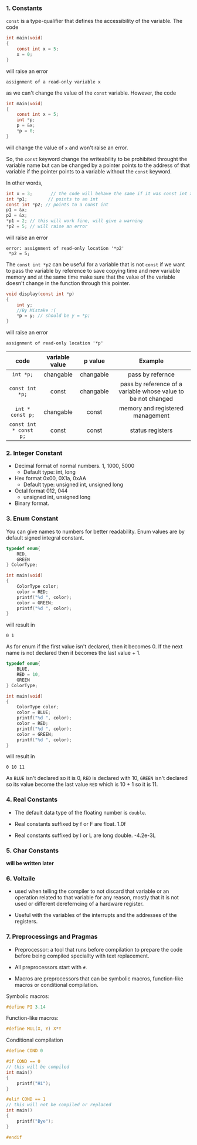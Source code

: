 
### 1. Constants

`const` is a type-qualifier that defines the accessibility of the variable. The code

```c
int main(void)
{
    const int x = 5;
    x = 0;
}
```

will raise an error

```
assignment of a read-only variable x
```

as we can't change the value of the `const` variable. However, the code

```c
int main(void)
{
    const int x = 5;
    int *p;
    p = &x;
    *p = 0;
}
```

will change the value of `x` and won't raise an error.

So, the `const` keyword change the writeability to be prohibited throught the variable name but can be changed by a pointer points to the address of that variable if the pointer points to a variable without the `const` keyword.

In other words,

```c
int x = 3;       // the code will behave the same if it was const int x= 3;
int *p1;        // points to an int
const int *p2; // points to a const int
p1 = &x;
p2 = &x; 
*p1 = 2; // this will work fine, will give a warning
*p2 = 5; // will raise an error
```

will raise an error

```
error: assignment of read-only location '*p2'
 *p2 = 5;
```

The `const int *p2` can be useful for a variable that is not `const` if we want to pass the variable by reference to save copying time and new variable memory and at the same time make sure that the value of the variable doesn't change in the function through this pointer.

```c
void display(const int *p)
{
    int y;
    //By Mistake :(
    *p = y; // should be y = *p;
}
```


will raise an error

```
assignment of read-only location '*p'
```

|             code         | variable value |  p value  |                            Example                            |
|:--------------------:|:--------------:|:---------:|:-------------------------------------------------------------:|
|        `int *p;`      |    changable   | changable |                        pass by refernce                       |
|     `const int *p;`   |      const     | changable | pass by reference of a variable whose value to be not changed |
|  `int * const p;`  |    changable   |   const   |                memory and registered management               |
| `const int * const p;` |      const     |   const   |                        status registers                       |



### 2. Integer Constant

* Decimal format of normal numbers. 1, 1000, 5000
  * Default type: int, long
* Hex format 0x00, 0X1a, 0xAA
  * Default type: unsigned int, unsigned long
* Octal format 012, 044 
  * unsigned int, unsigned long
* Binary format.

### 3. Enum Constant

You can give names to numbers for better readability. Enum values are by default signed integral constant.

```c
typedef enum{
    RED,
    GREEN
} ColorType;

int main(void)
{
    ColorType color;
    color = RED;
    printf("%d ", color);
    color = GREEN;
    printf("%d ", color);
}
```

will result in

```
0 1
```

As for enum if the first value isn't declared, then it becomes 0. If the next name is not declared then it becomes the last value + 1.

```c
typedef enum{
    BLUE,
    RED = 10,
    GREEN
} ColorType;

int main(void)
{
    ColorType color;
    color = BLUE;
    printf("%d ", color);
    color = RED;
    printf("%d ", color);
    color = GREEN;
    printf("%d ", color);
}
```

will result in

```
0 10 11
```

As `BLUE` isn't declared so it is 0, `RED` is declared with 10, `GREEN` isn't declared so its value become the last value `RED` which is 10 + 1 so it is 11.

### 4. Real Constants

* The default data type of the floating number is `double`.

* Real constants suffixed by f or F are float. 1.0f

* Real constants suffixed by l or L are long double. -4.2e-3L


### 5. Char Constants
**will be written later**

### 6. Voltaile

* used when telling the compiler to not discard that variable or an operation related to that variable for any reason, mostly that it is not used or different dereferncing of a hardware register.

* Useful with the variables of the interrupts and the addresses of the registers.


### 7. Preprocessings and Pragmas

* Preprocessor: a tool that runs before compilation to prepare the code before being compiled speciallty with text replacement.

* All preprocessors start with `#`.

* Macros are preprocessors that can be symbolic macros, function-like macros or conditional compilation.

Symbolic macros:

```c
#define PI 3.14
```

Function-like macros:

```c
#define MUL(X, Y) X*Y
```

Conditional compilation

```c
#define COND 0

#if COND == 0
// this will be compiled
int main()
{
    printf("Hi");
}

#elif COND == 1
// this will not be compiled or replaced
int main()
{
    printf("Bye");
}

#endif
```


